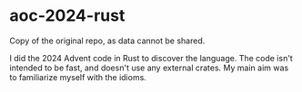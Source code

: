 # aoc-2024-rust

Copy of the original repo, as data cannot be shared.

I did the 2024 Advent code in Rust to discover the language. The code isn't intended to be fast, and doesn't use any external crates. My main aim was to familiarize myself with the idioms.